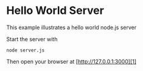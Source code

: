 # Hello World Server

This example illustrates a hello world node.js server

Start the server with

    node server.js

Then open your browser at [http://127.0.0.1:3000][1]

[1]: http://127.0.0.1:3000
